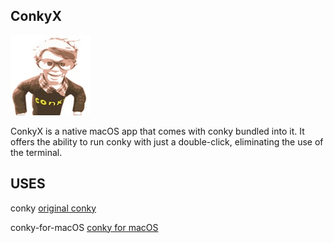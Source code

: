 ## ConkyX

![icon](icon.jpg)

ConkyX is a native macOS app that comes with conky bundled into it.
It offers the ability to run conky with just a double-click, eliminating the use of the terminal.

## USES

conky [original conky](https://github.com/brndnmtthws/conky)

conky-for-macOS [conky for macOS](https://github.com/npyl/conky-for-macOS) 
